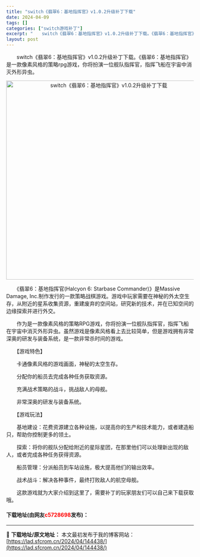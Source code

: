 ```yaml
---
title: "switch《翡翠6：基地指挥官》v1.0.2升级补丁下载"
date: 2024-04-09
tags: []
categories: ["switch游戏补丁"]
excerpt: "　　switch《翡翠6：基地指挥官》v1.0.2升级补丁下载。《翡翠6：基地指挥官》是一款像素风格的策略rpg游戏，你将扮演一位舰队指挥官，指挥飞船在宇宙中消灭外形异虫。 　　《翡翠6：基地指挥官(Halcyon 6: Starbase Commander)》是Massive Damage, In&hellip;"
layout: post
---
```


 <p>　　switch《翡翠6：基地指挥官》v1.0.2升级补丁下载。《翡翠6：基地指挥官》是一款像素风格的策略rpg游戏，你将扮演一位舰队指挥官，指挥飞船在宇宙中消灭外形异虫。</p> <p align="center"><img align="" border="0" src="https://lad.sfcrom.cn/wp-content/uploads/2024/04/20240409_661524486db40.webp" width="535" alt="switch《翡翠6：基地指挥官》v1.0.2升级补丁下载" /></p> <p>　　《翡翠6：基地指挥官(Halcyon 6: Starbase Commander)》是Massive Damage, Inc.制作发行的一款策略战棋游戏。游戏中玩家需要在神秘的外太空生存，从附近的星系收集资源，重建废弃的空间站，研究新的技术，并在已知空间的边缘探索并进行外交。</p> <p>　　作为是一款像素风格的策略RPG游戏，你将扮演一位舰队指挥官，指挥飞船在宇宙中消灭外形异虫。虽然游戏是像素风格看上去比较简单，但是游戏拥有非常深奥的研发与装备系统，是一款非常杀时间的游戏。</p> <p>　　【游戏特色】</p> <p>　　卡通像素风格的游戏画面，神秘的太空生存。</p> <p>　　分配你的船员去完成各种任务获取资源。</p> <p>　　充满战术策略的战斗，挑战敌人的母舰。</p> <p>　　非常深奥的研发与装备系统。</p> <p>　　【游戏玩法】</p> <p>　　基地建设：花费资源建立各种设施，以提高你的生产和技术能力，或者建造船只，帮助你控制更多的领土。</p> <p>　　探索：将你的舰队分配给附近的星际星团，在那里他们可以处理新出现的敌人，或者完成各种任务获得资源。</p> <p>　　船员管理：分派船员到车站设施，极大提高他们的输出效率。</p> <p>　　战术战斗：解决各种事件，最终打败敌人的航空母舰。</p> <p>　　这款游戏就为大家介绍到这里了，需要补丁的玩家朋友们可以自己来下载获取哦。</p> <p><h4>下载地址(由网友<font color="red">c5728698</font>发布)：</h4></p> 

---
📖 **下载地址/原文地址：** 本文最初发布于我的博客网站：[https://lad.sfcrom.cn/2024/04/144438/](https://lad.sfcrom.cn/2024/04/144438/)
